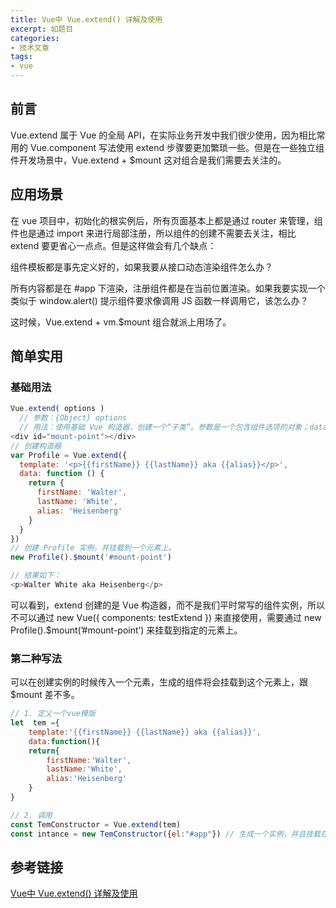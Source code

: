 ```yaml
---
title: Vue中 Vue.extend() 详解及使用
excerpt: 如题目
categories:
- 技术文章
tags:
- vue
---
```


## 前言
Vue.extend 属于 Vue 的全局 API，在实际业务开发中我们很少使用，因为相比常用的 Vue.component 写法使用 extend 步骤要更加繁琐一些。但是在一些独立组件开发场景中，Vue.extend + $mount 这对组合是我们需要去关注的。

## 应用场景
在 vue 项目中，初始化的根实例后，所有页面基本上都是通过 router 来管理，组件也是通过 import 来进行局部注册，所以组件的创建不需要去关注，相比 extend 要更省心一点点。但是这样做会有几个缺点：

组件模板都是事先定义好的，如果我要从接口动态渲染组件怎么办？

所有内容都是在 #app 下渲染，注册组件都是在当前位置渲染。如果我要实现一个类似于 window.alert() 提示组件要求像调用 JS 函数一样调用它，该怎么办？

这时候，Vue.extend + vm.$mount 组合就派上用场了。

## 简单实用
### 基础用法
```javascript
Vue.extend( options )
  // 参数：{Object} options
  // 用法：使用基础 Vue 构造器，创建一个“子类”。参数是一个包含组件选项的对象；data 选项是特例，需要注意： 在 Vue.extend() 中它必须是函数；
<div id="mount-point"></div>
// 创建构造器
var Profile = Vue.extend({
  template: '<p>{{firstName}} {{lastName}} aka {{alias}}</p>',
  data: function () {
    return {
      firstName: 'Walter',
      lastName: 'White',
      alias: 'Heisenberg'
    }
  }
})
// 创建 Profile 实例，并挂载到一个元素上。
new Profile().$mount('#mount-point')

// 结果如下：
<p>Walter White aka Heisenberg</p>
```

可以看到，extend 创建的是 Vue 构造器，而不是我们平时常写的组件实例，所以不可以通过 new Vue({ components: testExtend }) 来直接使用，需要通过 new Profile().$mount(’#mount-point’) 来挂载到指定的元素上。

### 第二种写法
可以在创建实例的时候传入一个元素，生成的组件将会挂载到这个元素上，跟 $mount 差不多。
```javascript
// 1. 定义一个vue模版 
let  tem ={
    template:'{{firstName}} {{lastName}} aka {{alias}}',
    data:function(){    
    return{    
	    firstName:'Walter',   
	    lastName:'White',    
	    alias:'Heisenberg'
    }
}

// 2. 调用
const TemConstructor = Vue.extend(tem) 
const intance = new TemConstructor({el:"#app"}) // 生成一个实例，并且挂载在 #app 上
```

## 参考链接
[Vue中 Vue.extend() 详解及使用](https://blog.csdn.net/ZYS10000/article/details/107477418)
